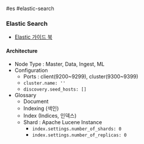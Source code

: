 #es #elastic-search

### Elastic Search

* [Elastic 가이드 북](https://esbook.kimjmin.net/)

#### Architecture

* Node Type : Master, Data, Ingest, ML
* Configuration
	* Ports : client(9200~9299), cluster(9300~9399)
	* `cluster.name: ''`
	* `discovery.seed_hosts: []`
* Glossary
	* Document
	* Indexing (색인)
	* Index (Indices, 인덱스)
	* Shard : Apache Lucene Instance
		* `index.settings.number_of_shards: 0`
		* `index.settings.number_of_replicas: 0`